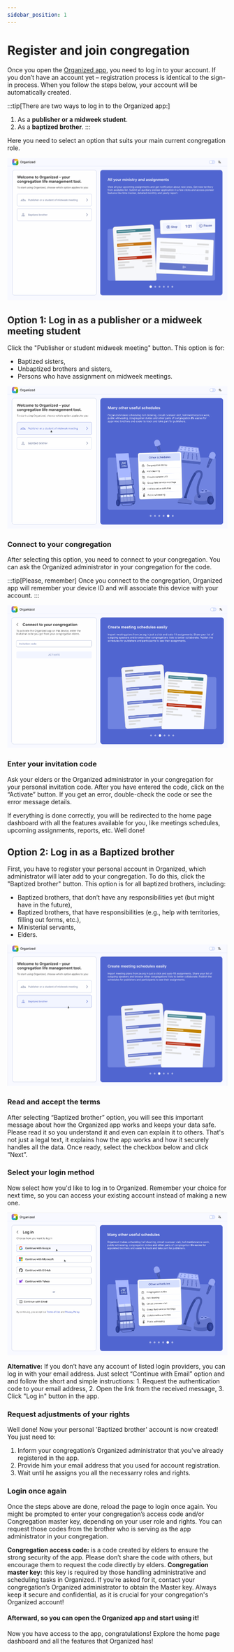 ```yaml
---
sidebar_position: 1
---
```


# Register and join congregation

Once you open the [Organized app](https://organized-app.com/), you need to log in to your account. If you don’t have an account yet – registration process is identical to the sign-in process. When you follow the steps below, your account will be automatically created. 

:::tip[There are two ways to log in to the Organized app:]
1. As a **publisher or a midweek student**.
2. As a **baptized brother**.
:::

Here you need to select an option that suits your main current congregation role.

![Welcome](./img/welcome.png)

## Option 1: Log in as a publisher or a midweek meeting student

Click the "Publisher or student midweek meeting" button. This option is for: 
- Baptized sisters, 
- Unbaptized brothers and sisters,
- Persons who have assignment on midweek meetings.

![Publisher](./img/select.png)

### Connect to your congregation

After selecting this option, you need to connect to your congregation. You can ask the Organized administrator in your congregation for the code. 

:::tip[Please, remember]
Once you connect to the congregation, Organized app will remember your device ID and will associate this device with your account. 
:::

![Connect to congregation](./img/connect.png)

### Enter your invitation code

Ask your elders or the Organized administrator in your congregation for your personal invitation code. After you have entered the code, click on the “Activate” button. If you get an error, double-check the code or see the error message details.

If everything is done correctly, you will be redirected to the home page dashboard with all the features available for you, like meetings schedules, upcoming assignments, reports, etc. Well done!

## Option 2: Log in as a Baptized brother

First, you have to register your personal account in Organized, which administrator will later add to your congregation. To do this, click the "Baptized brother" button. This option is for all baptized brothers, including: 
- Baptized brothers, that don’t have any responsibilities yet (but might have in the future), 
- Baptized brothers, that have responsibilities (e.g., help with territories, filling out forms, etc.),
- Ministerial servants,
- Elders.

![Baptized brother](./img/brother.png)

### Read and accept the terms

After selecting “Baptized brother” option, you will see this important message about how the Organized app works and keeps your data safe. Please read it so you understand it and even can explain it to others. That's not just a legal text, it explains how the app works and how it securely handles all the data. Once ready, select the checkbox below and click “Next”.


### Select your login method

Now select how you'd like to log in to Organized. Remember your choice for next time, so you can access your existing account instead of making a new one.

![Log in](./img/select-login.png)

**Alternative:** If you don’t have any account of listed login providers, you can log in with your email address. Just select “Continue with Email” option and and follow the short and simple instructions: 1. Request the authentication code to your email address, 2. Open the link from the received message, 3. Click "Log in" button in the app.

### Request adjustments of your rights

Well done! Now your personal 'Baptized brother' account is now created! You just need to:
1. Inform your congregation’s Organized administrator that you've already registered in the app.
2. Provide him your email address that you used for account registration.
3. Wait until he assigns you all the necessarry roles and rights.

### Login once again

Once the steps above are done, reload the page to login once again. You might be prompted to enter your congregation’s access code and/or Congregation master key, depending on your user role and rights. You can request those codes from the brother who is serving as the app administrator in your congregation. 

**Congregation access code:** is a code created by elders to ensure the strong security of the app. Please don’t share the code with others, but encourage them to request the code directly by elders.
**Congregation master key:** this key is required by those handling administrative and scheduling tasks in Organized. If you’re asked for it, contact your congregation’s Organized administrator to obtain the Master key. Always keep it secure and confidential, as it is crucial for your congregation's Organized account!

#### Afterward, so you can open the Organized app and start using it!

Now you have access to the app, congratulations! Explore the home page dashboard and all the features that Organized has!
